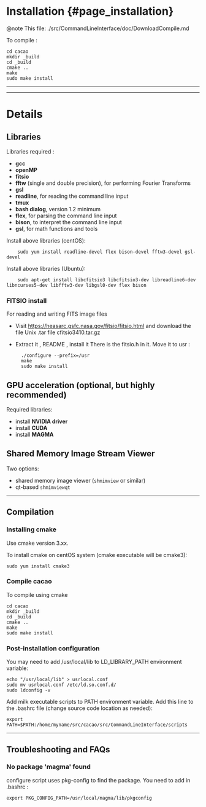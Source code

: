 # Installation {#page_installation}

@note This file: ./src/CommandLineInterface/doc/DownloadCompile.md


To compile :

	cd cacao
	mkdir _build
	cd _build
	cmake ..
	make
	sudo make install



---
---

# Details


## Libraries

Libraries required :

- **gcc**
- **openMP**
- **fitsio**
- **fftw** (single and double precision), for performing Fourier Transforms
- **gsl**
- **readline**, for reading the command line input
- **tmux**
- **bash dialog**, version 1.2 minimum
- **flex**, for parsing the command line input
- **bison**, to interpret the command line input
- **gsl**, for math functions and tools

Install above libraries (centOS):

		sudo yum install readline-devel flex bison-devel fftw3-devel gsl-devel

Install above libraries (Ubuntu):

		sudo apt-get install libcfitsio3 libcfitsio3-dev libreadline6-dev libncurses5-dev libfftw3-dev libgsl0-dev flex bison


### FITSIO install

For reading and writing FITS image files

- Visit https://heasarc.gsfc.nasa.gov/fitsio/fitsio.html and download the file Unix .tar file cfitsio3410.tar.gz
- Extract it , README , install it 
There is the fitsio.h in it. Move it to usr :

		./configure --prefix=/usr
		make 
		sudo make install 

## GPU acceleration (optional, but highly recommended)

Required libraries:

- install **NVIDIA driver**
- install **CUDA**
- install **MAGMA**


## Shared Memory Image Stream Viewer

Two options:

- shared memory image viewer (`shmimview` or similar)
- qt-based `shmimviewqt`



---


## Compilation 

### Installing cmake

Use cmake version 3.xx.

To install cmake on centOS system (cmake executable will be cmake3):

	sudo yum install cmake3
	

### Compile cacao

To compile using cmake

	cd cacao
	mkdir _build
	cd _build
	cmake ..
	make
	sudo make install


### Post-installation configuration

You may need to add /usr/local/lib to LD_LIBRARY_PATH environment variable:

	echo "/usr/local/lib" > usrlocal.conf
	sudo mv usrlocal.conf /etc/ld.so.conf.d/
	sudo ldconfig -v


Add milk executable scripts to PATH environment variable. Add this line to the .bashrc file (change source code location as needed):

	export PATH=$PATH:/home/myname/src/cacao/src/CommandLineInterface/scripts

	



---

## Troubleshooting and FAQs


### No package 'magma' found

configure script uses pkg-config to find the package. You need to add in .bashrc :

	export PKG_CONFIG_PATH=/usr/local/magma/lib/pkgconfig


